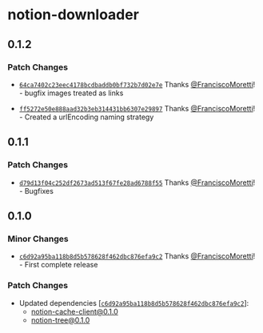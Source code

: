 # notion-downloader

## 0.1.2

### Patch Changes

- [`64ca7402c23eec4178bcdbaddb0bf732b7d02e7e`](https://github.com/FranciscoMoretti/notion-downloader/commit/64ca7402c23eec4178bcdbaddb0bf732b7d02e7e) Thanks [@FranciscoMoretti](https://github.com/FranciscoMoretti)! - bugfix images treated as links

- [`ff5272e50e888aad32b3eb314431bb6307e29897`](https://github.com/FranciscoMoretti/notion-downloader/commit/ff5272e50e888aad32b3eb314431bb6307e29897) Thanks [@FranciscoMoretti](https://github.com/FranciscoMoretti)! - Created a urlEncoding naming strategy

## 0.1.1

### Patch Changes

- [`d79d13f04c252df2673ad513f67fe28ad6788f55`](https://github.com/FranciscoMoretti/notion-downloader/commit/d79d13f04c252df2673ad513f67fe28ad6788f55) Thanks [@FranciscoMoretti](https://github.com/FranciscoMoretti)! - Bugfixes

## 0.1.0

### Minor Changes

- [`c6d92a95ba118b8d5b578628f462dbc876efa9c2`](https://github.com/FranciscoMoretti/notion-downloader/commit/c6d92a95ba118b8d5b578628f462dbc876efa9c2) Thanks [@FranciscoMoretti](https://github.com/FranciscoMoretti)! - First complete release

### Patch Changes

- Updated dependencies [[`c6d92a95ba118b8d5b578628f462dbc876efa9c2`](https://github.com/FranciscoMoretti/notion-downloader/commit/c6d92a95ba118b8d5b578628f462dbc876efa9c2)]:
  - notion-cache-client@0.1.0
  - notion-tree@0.1.0

